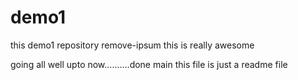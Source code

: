 # demo1

this demo1 repository
remove-ipsum
this is really awesome

going all well upto now..........done
main
this file is just a readme file

